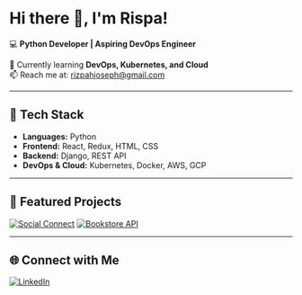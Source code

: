 # Hi there 👋, I'm Rispa!

💻 **Python Developer | Aspiring DevOps Engineer**

🌱 Currently learning **DevOps, Kubernetes, and Cloud**  
📫 Reach me at: rizpahjoseph@gmail.com  

---

## 🚀 Tech Stack
- **Languages:** Python 
- **Frontend:** React, Redux, HTML, CSS  
- **Backend:** Django, REST API  
- **DevOps & Cloud:** Kubernetes, Docker, AWS, GCP  

---

## 🚀 Featured Projects

[![Social Connect](https://img.shields.io/badge/SocialConnect-Social%20Media-green?style=for-the-badge&logo=django)](https://rispa-social-connect.netlify.app/login)
[![Bookstore API](https://img.shields.io/badge/Bookstore-DRF-orange?style=for-the-badge&logo=django)](https://rispa-bookstore.netlify.app/books)

---



## 🌐 Connect with Me
[![LinkedIn](https://img.shields.io/badge/LinkedIn-blue?logo=linkedin&logoColor=white)](www.linkedin.com/in/rispa-joseph)
<!--[![Portfolio](https://img.shields.io/badge/Portfolio-000?logo=react&logoColor=white)](https://yourportfolio.com)--!>
